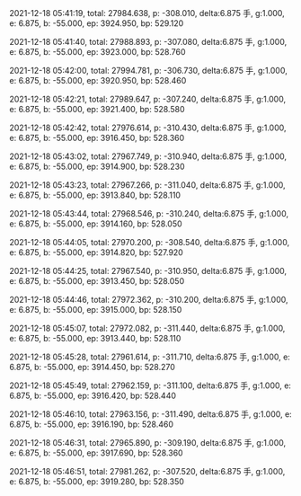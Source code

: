 2021-12-18 05:41:19, total: 27984.638, p: -308.010, delta:6.875 手, g:1.000, e: 6.875, b: -55.000, ep: 3924.950, bp: 529.120

2021-12-18 05:41:40, total: 27988.893, p: -307.080, delta:6.875 手, g:1.000, e: 6.875, b: -55.000, ep: 3923.000, bp: 528.760

2021-12-18 05:42:00, total: 27994.781, p: -306.730, delta:6.875 手, g:1.000, e: 6.875, b: -55.000, ep: 3920.950, bp: 528.460

2021-12-18 05:42:21, total: 27989.647, p: -307.240, delta:6.875 手, g:1.000, e: 6.875, b: -55.000, ep: 3921.400, bp: 528.580

2021-12-18 05:42:42, total: 27976.614, p: -310.430, delta:6.875 手, g:1.000, e: 6.875, b: -55.000, ep: 3916.450, bp: 528.360

2021-12-18 05:43:02, total: 27967.749, p: -310.940, delta:6.875 手, g:1.000, e: 6.875, b: -55.000, ep: 3914.900, bp: 528.230

2021-12-18 05:43:23, total: 27967.266, p: -311.040, delta:6.875 手, g:1.000, e: 6.875, b: -55.000, ep: 3913.840, bp: 528.110

2021-12-18 05:43:44, total: 27968.546, p: -310.240, delta:6.875 手, g:1.000, e: 6.875, b: -55.000, ep: 3914.160, bp: 528.050

2021-12-18 05:44:05, total: 27970.200, p: -308.540, delta:6.875 手, g:1.000, e: 6.875, b: -55.000, ep: 3914.820, bp: 527.920

2021-12-18 05:44:25, total: 27967.540, p: -310.950, delta:6.875 手, g:1.000, e: 6.875, b: -55.000, ep: 3913.450, bp: 528.050

2021-12-18 05:44:46, total: 27972.362, p: -310.200, delta:6.875 手, g:1.000, e: 6.875, b: -55.000, ep: 3915.000, bp: 528.150

2021-12-18 05:45:07, total: 27972.082, p: -311.440, delta:6.875 手, g:1.000, e: 6.875, b: -55.000, ep: 3913.440, bp: 528.110

2021-12-18 05:45:28, total: 27961.614, p: -311.710, delta:6.875 手, g:1.000, e: 6.875, b: -55.000, ep: 3914.450, bp: 528.270

2021-12-18 05:45:49, total: 27962.159, p: -311.100, delta:6.875 手, g:1.000, e: 6.875, b: -55.000, ep: 3916.420, bp: 528.440

2021-12-18 05:46:10, total: 27963.156, p: -311.490, delta:6.875 手, g:1.000, e: 6.875, b: -55.000, ep: 3916.190, bp: 528.460

2021-12-18 05:46:31, total: 27965.890, p: -309.190, delta:6.875 手, g:1.000, e: 6.875, b: -55.000, ep: 3917.690, bp: 528.360

2021-12-18 05:46:51, total: 27981.262, p: -307.520, delta:6.875 手, g:1.000, e: 6.875, b: -55.000, ep: 3919.280, bp: 528.350